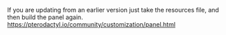 If you are updating from an earlier version just take the resources file, and then build the panel again. https://pterodactyl.io/community/customization/panel.html